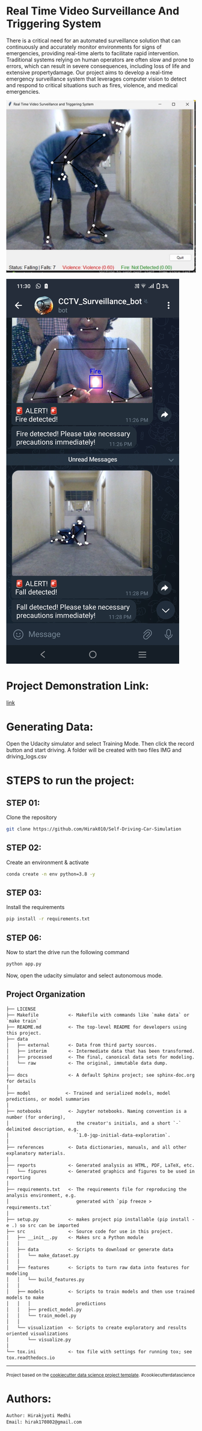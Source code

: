 Real Time Video Surveillance And Triggering System
==============================

There is a critical need for an automated surveillance solution that can continuously and accurately monitor environments for signs of emergencies, providing real-time alerts to facilitate rapid intervention. Traditional systems relying on human operators are often slow and prone to errors, which can result in severe consequences, including loss of life and extensive propertydamage. Our project aims to develop a real-time emergency surveillance system that leverages computer vision to detect and respond to critical situations such as fires, violence, and medical emergencies.

![alt text](Vioelence.png)

![alt text](Telegram_bot.jpg)

# Project Demonstration Link:

[link](https://www.linkedin.com/posts/hirakjyoti-815195207_deeplearning-machinelearning-ai-activity-7159154656743415809-5Nl_?utm_source=share&utm_medium=member_desktop)


# Generating Data:
Open the Udacity simulator and select Training Mode. Then click the record button and start driving. A folder will be created with two files IMG and driving_logs.csv 

# STEPS to run the project:

## STEP 01: 
Clone the repository

```bash
git clone https://github.com/Hirak010/Self-Driving-Car-Simulation
```

## STEP 02: 
Create an environment & activate


```bash
conda create -n env python=3.8 -y
```

## STEP 03: 
Install the requirements


```bash
pip install -r requirements.txt
```


## STEP 06: 
Now to start the drive run the following command


```bash
python app.py
```

Now, open the udacity simulator and select autonomous mode.

Project Organization
------------

    ├── LICENSE
    ├── Makefile           <- Makefile with commands like `make data` or `make train`
    ├── README.md          <- The top-level README for developers using this project.
    ├── data
    │   ├── external       <- Data from third party sources.
    │   ├── interim        <- Intermediate data that has been transformed.
    │   ├── processed      <- The final, canonical data sets for modeling.
    │   └── raw            <- The original, immutable data dump.
    │
    ├── docs               <- A default Sphinx project; see sphinx-doc.org for details
    │
    ├── model             <- Trained and serialized models, model predictions, or model summaries
    │
    ├── notebooks          <- Jupyter notebooks. Naming convention is a number (for ordering),
    │                         the creator's initials, and a short `-` delimited description, e.g.
    │                         `1.0-jqp-initial-data-exploration`.
    │
    ├── references         <- Data dictionaries, manuals, and all other explanatory materials.
    │
    ├── reports            <- Generated analysis as HTML, PDF, LaTeX, etc.
    │   └── figures        <- Generated graphics and figures to be used in reporting
    │
    ├── requirements.txt   <- The requirements file for reproducing the analysis environment, e.g.
    │                         generated with `pip freeze > requirements.txt`
    │
    ├── setup.py           <- makes project pip installable (pip install -e .) so src can be imported
    ├── src                <- Source code for use in this project.
    │   ├── __init__.py    <- Makes src a Python module
    │   │
    │   ├── data           <- Scripts to download or generate data
    │   │   └── make_dataset.py
    │   │
    │   ├── features       <- Scripts to turn raw data into features for modeling
    │   │   └── build_features.py
    │   │
    │   ├── models         <- Scripts to train models and then use trained models to make
    │   │   │                 predictions
    │   │   ├── predict_model.py
    │   │   └── train_model.py
    │   │
    │   └── visualization  <- Scripts to create exploratory and results oriented visualizations
    │       └── visualize.py
    │
    └── tox.ini            <- tox file with settings for running tox; see tox.readthedocs.io


--------

<p><small>Project based on the <a target="_blank" href="https://drivendata.github.io/cookiecutter-data-science/">cookiecutter data science project template</a>. #cookiecutterdatascience</small></p>

# Authors:
```bash
Author: Hirakjyoti Medhi
Email: hirak170802@gmail.com
```
